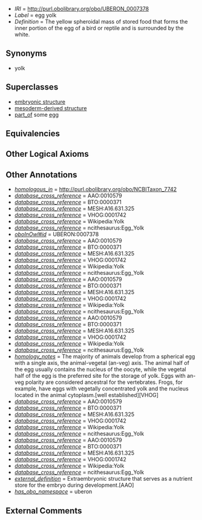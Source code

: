  * *IRI* = http://purl.obolibrary.org/obo/UBERON_0007378
 * *Label* = egg yolk
 * *Definition* = The yellow spheroidal mass of stored food that forms the inner portion of the egg of a bird or reptile and is surrounded by the white.

## Synonyms

 * yolk

## Superclasses

 * [embryonic structure](../../UBERON/50/UBERON_0002050.md)
 * [mesoderm-derived structure](../../UBERON/20/UBERON_0004120.md)
 * [part_of](../../BFO/50/BFO_0000050.md) some [egg](../../UBERON/79/UBERON_0007379.md)

## Equivalencies


## Other Logical Axioms


## Other Annotations

 * *[homologous_in](../../core#homologous/in/core#homologous_in.md)* = http://purl.obolibrary.org/obo/NCBITaxon_7742
 * *[database_cross_reference](../../ef/oboInOwl#hasDbXref.md)* = AAO:0010579
 * *[database_cross_reference](../../ef/oboInOwl#hasDbXref.md)* = BTO:0000371
 * *[database_cross_reference](../../ef/oboInOwl#hasDbXref.md)* = MESH:A16.631.325
 * *[database_cross_reference](../../ef/oboInOwl#hasDbXref.md)* = VHOG:0001742
 * *[database_cross_reference](../../ef/oboInOwl#hasDbXref.md)* = Wikipedia:Yolk
 * *[database_cross_reference](../../ef/oboInOwl#hasDbXref.md)* = ncithesaurus:Egg_Yolk
 * *[oboInOwl#id](../../id/oboInOwl#id.md)* = UBERON:0007378
 * *[database_cross_reference](../../ef/oboInOwl#hasDbXref.md)* = AAO:0010579
 * *[database_cross_reference](../../ef/oboInOwl#hasDbXref.md)* = BTO:0000371
 * *[database_cross_reference](../../ef/oboInOwl#hasDbXref.md)* = MESH:A16.631.325
 * *[database_cross_reference](../../ef/oboInOwl#hasDbXref.md)* = VHOG:0001742
 * *[database_cross_reference](../../ef/oboInOwl#hasDbXref.md)* = Wikipedia:Yolk
 * *[database_cross_reference](../../ef/oboInOwl#hasDbXref.md)* = ncithesaurus:Egg_Yolk
 * *[database_cross_reference](../../ef/oboInOwl#hasDbXref.md)* = AAO:0010579
 * *[database_cross_reference](../../ef/oboInOwl#hasDbXref.md)* = BTO:0000371
 * *[database_cross_reference](../../ef/oboInOwl#hasDbXref.md)* = MESH:A16.631.325
 * *[database_cross_reference](../../ef/oboInOwl#hasDbXref.md)* = VHOG:0001742
 * *[database_cross_reference](../../ef/oboInOwl#hasDbXref.md)* = Wikipedia:Yolk
 * *[database_cross_reference](../../ef/oboInOwl#hasDbXref.md)* = ncithesaurus:Egg_Yolk
 * *[database_cross_reference](../../ef/oboInOwl#hasDbXref.md)* = AAO:0010579
 * *[database_cross_reference](../../ef/oboInOwl#hasDbXref.md)* = BTO:0000371
 * *[database_cross_reference](../../ef/oboInOwl#hasDbXref.md)* = MESH:A16.631.325
 * *[database_cross_reference](../../ef/oboInOwl#hasDbXref.md)* = VHOG:0001742
 * *[database_cross_reference](../../ef/oboInOwl#hasDbXref.md)* = Wikipedia:Yolk
 * *[database_cross_reference](../../ef/oboInOwl#hasDbXref.md)* = ncithesaurus:Egg_Yolk
 * *[homology_notes](../../UBPROP/03/UBPROP_0000003.md)* = The majority of animals develop from a spherical egg with a single axis, the animal-vegetal (an-veg) axis. The animal half of the egg usually contains the nucleus of the oocyte, while the vegetal half of the egg is the preferred site for the storage of yolk. Eggs with an-veg polarity are considered ancestral for the vertebrates. Frogs, for example, have eggs with vegetally concentrated yolk and the nucleus located in the animal cytoplasm.[well established][VHOG]
 * *[database_cross_reference](../../ef/oboInOwl#hasDbXref.md)* = AAO:0010579
 * *[database_cross_reference](../../ef/oboInOwl#hasDbXref.md)* = BTO:0000371
 * *[database_cross_reference](../../ef/oboInOwl#hasDbXref.md)* = MESH:A16.631.325
 * *[database_cross_reference](../../ef/oboInOwl#hasDbXref.md)* = VHOG:0001742
 * *[database_cross_reference](../../ef/oboInOwl#hasDbXref.md)* = Wikipedia:Yolk
 * *[database_cross_reference](../../ef/oboInOwl#hasDbXref.md)* = ncithesaurus:Egg_Yolk
 * *[database_cross_reference](../../ef/oboInOwl#hasDbXref.md)* = AAO:0010579
 * *[database_cross_reference](../../ef/oboInOwl#hasDbXref.md)* = BTO:0000371
 * *[database_cross_reference](../../ef/oboInOwl#hasDbXref.md)* = MESH:A16.631.325
 * *[database_cross_reference](../../ef/oboInOwl#hasDbXref.md)* = VHOG:0001742
 * *[database_cross_reference](../../ef/oboInOwl#hasDbXref.md)* = Wikipedia:Yolk
 * *[database_cross_reference](../../ef/oboInOwl#hasDbXref.md)* = ncithesaurus:Egg_Yolk
 * *[external_definition](../../UBPROP/01/UBPROP_0000001.md)* = Extraembryonic structure that serves as a nutrient store for the embryo during development.[AAO]
 * *[has_obo_namespace](../../ce/oboInOwl#hasOBONamespace.md)* = uberon

## External Comments

